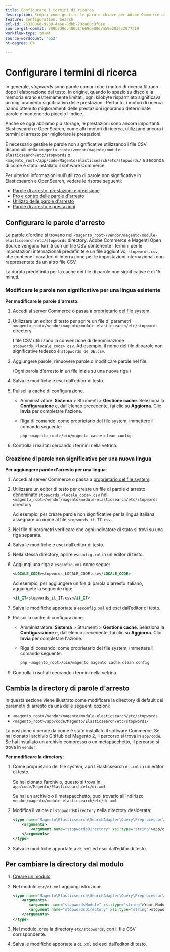 ```yaml
---
title: Configurare i termini di ricerca
description: Scopri come gestire le parole chiave per Adobe Commerce utilizzando i file CSV.
feature: Configuration, Search
exl-id: 75320868-9939-4a6e-8dbb-73ca68c9f0ee
source-git-commit: 789b7d9dc400b1f669de0067a59e2036c2977a19
workflow-type: tm+mt
source-wordcount: '652'
ht-degree: 0%

---
```


# Configurare i termini di ricerca

In generale, _stopwords_ sono parole comuni che i motori di ricerca filtrano dopo l’elaborazione del testo. In origine, quando lo spazio su disco e la memoria erano estremamente limitati, ogni kilobyte risparmiato significava un miglioramento significativo delle prestazioni. Pertanto, i motori di ricerca hanno ottenuto miglioramenti delle prestazioni ignorando determinate parole e mantenendo piccolo l’indice.

Anche se oggi abbiamo più storage, le prestazioni sono ancora importanti. Elasticsearch e OpenSearch, come altri motori di ricerca, utilizzano ancora i termini di arresto per migliorare le prestazioni.

È necessario gestire le parole non significative utilizzando i file CSV disponibili nella `<magento_root>/vendor/magento/module-elasticsearch/etc/stopwords` o `<magento_root>/app/code/Magento/Elasticsearch/etc/stopwords/` a seconda di come è stato installato il software Commerce.

Per ulteriori informazioni sull&#39;utilizzo di parole non significative in Elasticsearch e OpenSearch, vedere le risorse seguenti:

- [Parole di arresto: prestazioni e precisione](https://www.elastic.co/guide/en/elasticsearch/guide/current/stopwords.html)
- [Pro e contro delle parole d&#39;arresto](https://www.elastic.co/guide/en/elasticsearch/guide/current/pros-cons-stopwords.html)
- [Utilizzo delle parole d&#39;arresto](https://www.elastic.co/guide/en/elasticsearch/guide/current/using-stopwords.html)
- [Parole di arresto e prestazioni](https://www.elastic.co/guide/en/elasticsearch/guide/current/stopwords-performance.html)

## Configurare le parole d&#39;arresto

Le parole d&#39;ordine si trovano nel `<magento_root>/vendor/magento/module-elasticsearch/etc/stopwords` directory. Adobe Commerce e Magenti Open Source vengono forniti con un file CSV contenente i termini per le impostazioni internazionali predefinite e un file aggiuntivo, `stopwords.csv`, che contiene i caratteri di interruzione per le impostazioni internazionali non rappresentate da un altro file CSV.

La durata predefinita per la cache dei file di parole non significative è di 15 minuti.

### Modificare le parole non significative per una lingua esistente

**Per modificare le parole d&#39;arresto**:

1. Accedi al server Commerce o passa a [proprietario del file system](../../installation/prerequisites/file-system/overview.md).
1. Utilizzare un editor di testo per aprire un file di parametri `<magento_root>/vendor/magento/module-elasticsearch/etc/stopwords` directory.

   I file CSV utilizzano la convenzione di denominazione `stopwords_<locale_code>.csv`. Ad esempio, il nome del file di parole non significative tedesco è `stopwords_de_DE.csv`.

1. Aggiungere parole, rimuovere parole o modificare parole nel file.

   (Ogni parola d&#39;arresto in un file inizia su una nuova riga.)

1. Salva le modifiche e esci dall’editor di testo.
1. Pulisci la cache di configurazione.

   - Amministratore: **Sistema** > Strumenti > **Gestione cache**. Seleziona la **Configurazione** e, dall’elenco precedente, fai clic su **Aggiorna**. Clic **Invia** per completare l&#39;azione.

   - Riga di comando: come proprietario del file system, immettere il comando seguente:

      ```bash
      php <magento_root>/bin/magento cache:clean config
      ```

1. Controlla i risultati cercando i termini nella vetrina.

### Creazione di parole non significative per una nuova lingua

**Per aggiungere parole d&#39;arresto per una lingua**:

1. Accedi al server Commerce o passa a [proprietario del file system](../../installation/prerequisites/file-system/overview.md).

1. Utilizzare un editor di testo per creare un file di parole d&#39;arresto denominato `stopwords_<locale_code>.csv` nel `<magento_root>/vendor/magento/module-elasticsearch/etc/stopwords` directory.

   Ad esempio, per creare parole non significative per la lingua italiana, assegnare un nome al file `stopwords_it_IT.csv`.

1. Nel file di parametri verificare che ogni indicatore di stato si trovi su una riga separata.
1. Salva le modifiche e esci dall’editor di testo.
1. Nella stessa directory, aprire `esconfig.xml` in un editor di testo.
1. Aggiungi una riga a `esconfig.xml` come segue:

   ```xml
   <LOCALE_CODE>stopwords_LOCALE_CODE.csv</LOCALE_CODE>
   ```

   Ad esempio, per aggiungere un file di parola d&#39;arresto italiano, aggiungete la seguente riga:

   ```xml
   <it_IT>stopwords_it_IT.csv</it_IT>
   ```

1. Salva le modifiche apportate a `esconfig.xml` ed esci dall’editor di testo.
1. Pulisci la cache di configurazione.

   - Amministratore: **Sistema** > Strumenti > **Gestione cache**. Seleziona la **Configurazione** e, dall’elenco precedente, fai clic su **Aggiorna**. Clic **Invia** per completare l&#39;azione.

   - Riga di comando: come proprietario del file system, immettere il comando seguente:

      ```bash
      php <magento_root>/bin/magento magento cache:clean config
      ```

1. Controlla i risultati cercando i termini nella vetrina.

## Cambia la directory di parole d&#39;arresto

In questa sezione viene illustrato come modificare la directory di default dei parametri di arresto da una delle seguenti opzioni:

- `<magento_root>/vendor/magento/module-elasticsearch/etc/stopwords`
- `<magento_root>/app/code/Magento/Elasticsearch/etc/stopwords/`

La posizione dipende da come è stato installato il software Commerce. Se hai clonato l’archivio GitHub del Magento 2, il percorso si trova in `app/code`. Se hai installato un archivio compresso o un metapacchetto, il percorso si trova in `vendor`.

**Per modificare la directory**:

1. Come proprietario del file system, apri l’Elasticsearch `di.xml` in un editor di testo.

   Se hai clonato l’archivio, questo si trova in `app/code/Magento/Elasticsearch/etc/di.xml`

   Se hai un archivio o il metapacchetto, puoi trovarlo all’indirizzo `vendor/magento/module-elasticsearch/etc/di.xml`

1. Modifica il valore di `stopwordsDirectory` nella directory desiderata:

   ```xml
   <type name="Magento\Elasticsearch\SearchAdapter\Query\Preprocessor\Stopwords">
       <arguments>
           <argument name="stopwordsDirectory" xsi:type="string">app/code/Magento/Elasticsearch/etc/stopwords</argument>
       </arguments>
   </type>
   ```

1. Salva le modifiche apportate a `di.xml` ed esci dall’editor di testo.

## Per cambiare la directory dal modulo

1. [Creare un modulo](https://developer.adobe.com/commerce/php/development/build/component-file-structure/)
1. Nel modulo `etc/di.xml` aggiungi istruzioni:

   ```xml
   <type name="Magento\Elasticsearch\SearchAdapter\Query\Preprocessor\Stopwords">
       <arguments>
          <argument name="stopwordsModule" xsi:type="string">Your_Module</argument>
          <argument name="stopwordsDirectory" xsi:type="string">stopwords</argument>
       </arguments>
   </type>
   ```

1. Nel modulo, crea la directory `etc/stopwords`, con il file CSV corrispondente.

1. Salva le modifiche apportate a `di.xml` ed esci dall’editor di testo.
